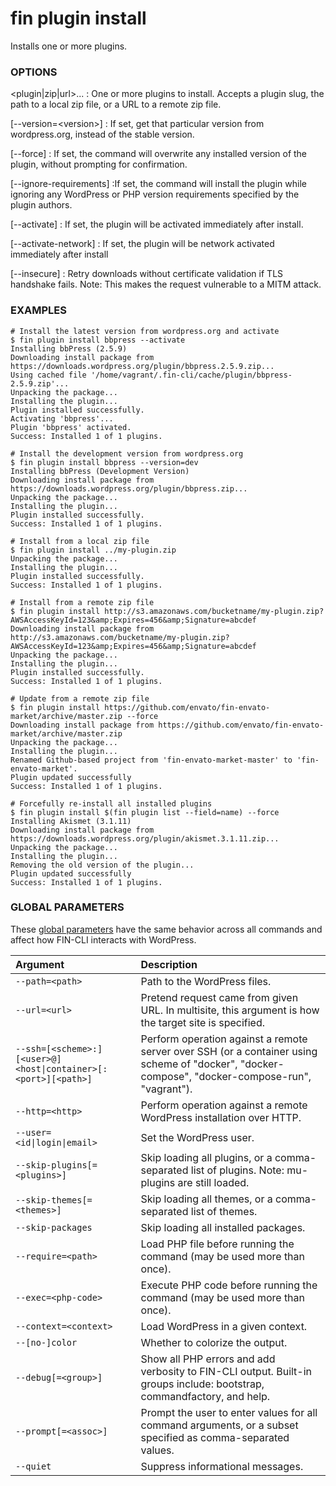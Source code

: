 # fin plugin install

Installs one or more plugins.

### OPTIONS

&lt;plugin|zip|url&gt;...
: One or more plugins to install. Accepts a plugin slug, the path to a local zip file, or a URL to a remote zip file.

[\--version=&lt;version&gt;]
: If set, get that particular version from wordpress.org, instead of the stable version.

[\--force]
: If set, the command will overwrite any installed version of the plugin, without prompting for confirmation.

[\--ignore-requirements]
:If set, the command will install the plugin while ignoring any WordPress or PHP version requirements specified by the plugin authors.

[\--activate]
: If set, the plugin will be activated immediately after install.

[\--activate-network]
: If set, the plugin will be network activated immediately after install

[\--insecure]
: Retry downloads without certificate validation if TLS handshake fails. Note: This makes the request vulnerable to a MITM attack.

### EXAMPLES

    # Install the latest version from wordpress.org and activate
    $ fin plugin install bbpress --activate
    Installing bbPress (2.5.9)
    Downloading install package from https://downloads.wordpress.org/plugin/bbpress.2.5.9.zip...
    Using cached file '/home/vagrant/.fin-cli/cache/plugin/bbpress-2.5.9.zip'...
    Unpacking the package...
    Installing the plugin...
    Plugin installed successfully.
    Activating 'bbpress'...
    Plugin 'bbpress' activated.
    Success: Installed 1 of 1 plugins.

    # Install the development version from wordpress.org
    $ fin plugin install bbpress --version=dev
    Installing bbPress (Development Version)
    Downloading install package from https://downloads.wordpress.org/plugin/bbpress.zip...
    Unpacking the package...
    Installing the plugin...
    Plugin installed successfully.
    Success: Installed 1 of 1 plugins.

    # Install from a local zip file
    $ fin plugin install ../my-plugin.zip
    Unpacking the package...
    Installing the plugin...
    Plugin installed successfully.
    Success: Installed 1 of 1 plugins.

    # Install from a remote zip file
    $ fin plugin install http://s3.amazonaws.com/bucketname/my-plugin.zip?AWSAccessKeyId=123&amp;Expires=456&amp;Signature=abcdef
    Downloading install package from http://s3.amazonaws.com/bucketname/my-plugin.zip?AWSAccessKeyId=123&amp;Expires=456&amp;Signature=abcdef
    Unpacking the package...
    Installing the plugin...
    Plugin installed successfully.
    Success: Installed 1 of 1 plugins.

    # Update from a remote zip file
    $ fin plugin install https://github.com/envato/fin-envato-market/archive/master.zip --force
    Downloading install package from https://github.com/envato/fin-envato-market/archive/master.zip
    Unpacking the package...
    Installing the plugin...
    Renamed Github-based project from 'fin-envato-market-master' to 'fin-envato-market'.
    Plugin updated successfully
    Success: Installed 1 of 1 plugins.

    # Forcefully re-install all installed plugins
    $ fin plugin install $(fin plugin list --field=name) --force
    Installing Akismet (3.1.11)
    Downloading install package from https://downloads.wordpress.org/plugin/akismet.3.1.11.zip...
    Unpacking the package...
    Installing the plugin...
    Removing the old version of the plugin...
    Plugin updated successfully
    Success: Installed 1 of 1 plugins.

### GLOBAL PARAMETERS

These [global parameters](https://make.wordpress.org/cli/handbook/config/) have the same behavior across all commands and affect how FIN-CLI interacts with WordPress.

| **Argument**    | **Description**              |
|:----------------|:-----------------------------|
| `--path=<path>` | Path to the WordPress files. |
| `--url=<url>` | Pretend request came from given URL. In multisite, this argument is how the target site is specified. |
| `--ssh=[<scheme>:][<user>@]<host\|container>[:<port>][<path>]` | Perform operation against a remote server over SSH (or a container using scheme of "docker", "docker-compose", "docker-compose-run", "vagrant"). |
| `--http=<http>` | Perform operation against a remote WordPress installation over HTTP. |
| `--user=<id\|login\|email>` | Set the WordPress user. |
| `--skip-plugins[=<plugins>]` | Skip loading all plugins, or a comma-separated list of plugins. Note: mu-plugins are still loaded. |
| `--skip-themes[=<themes>]` | Skip loading all themes, or a comma-separated list of themes. |
| `--skip-packages` | Skip loading all installed packages. |
| `--require=<path>` | Load PHP file before running the command (may be used more than once). |
| `--exec=<php-code>` | Execute PHP code before running the command (may be used more than once). |
| `--context=<context>` | Load WordPress in a given context. |
| `--[no-]color` | Whether to colorize the output. |
| `--debug[=<group>]` | Show all PHP errors and add verbosity to FIN-CLI output. Built-in groups include: bootstrap, commandfactory, and help. |
| `--prompt[=<assoc>]` | Prompt the user to enter values for all command arguments, or a subset specified as comma-separated values. |
| `--quiet` | Suppress informational messages. |
